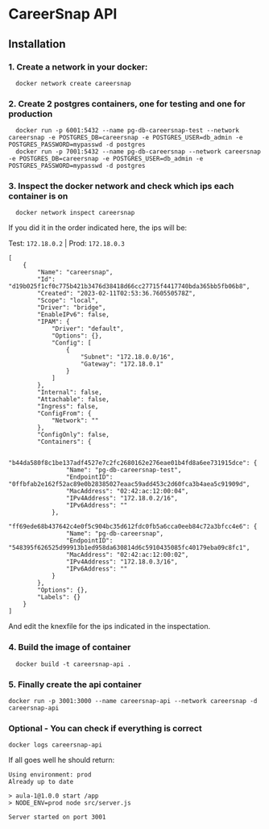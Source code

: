 # CareerSnap API

## Installation

### 1. Create a network in your docker:
```
  docker network create careersnap 
```

### 2. Create 2 postgres containers, one for testing and one for production
```
  docker run -p 6001:5432 --name pg-db-careersnap-test --network careersnap -e POSTGRES_DB=careersnap -e POSTGRES_USER=db_admin -e POSTGRES_PASSWORD=mypasswd -d postgres
  docker run -p 7001:5432 --name pg-db-careersnap --network careersnap -e POSTGRES_DB=careersnap -e POSTGRES_USER=db_admin -e POSTGRES_PASSWORD=mypasswd -d postgres
```

### 3. Inspect the docker network and check which ips each container is on
```
  docker network inspect careersnap
```
If you did it in the order indicated here, the ips will be:

Test: `172.18.0.2` | Prod: `172.18.0.3`

```
[
    {
        "Name": "careersnap",
        "Id": "d19b025f1cf0c775b421b3476d38418d66cc27715f4417740bda365bb5fb06b8",
        "Created": "2023-02-11T02:53:36.760550578Z",
        "Scope": "local",
        "Driver": "bridge",
        "EnableIPv6": false,
        "IPAM": {
            "Driver": "default",
            "Options": {},
            "Config": [
                {
                    "Subnet": "172.18.0.0/16",
                    "Gateway": "172.18.0.1"
                }
            ]
        },
        "Internal": false,
        "Attachable": false,
        "Ingress": false,
        "ConfigFrom": {
            "Network": ""
        },
        "ConfigOnly": false,
        "Containers": {
 
            "b44da580f8c1be137adf4527e7c2fc2680162e276eae01b4fd8a6ee731915dce": {
                "Name": "pg-db-careersnap-test",
                "EndpointID": "0ffbfab2e162f52ac89e0b28385027eaac59add453c2d60fca3b4aea5c91909d",
                "MacAddress": "02:42:ac:12:00:04",
                "IPv4Address": "172.18.0.2/16",
                "IPv6Address": ""
            },
            "ff69ede68b437642c4e0f5c904bc35d612fdc0fb5a6cca0eeb84c72a3bfcc4e6": {
                "Name": "pg-db-careersnap",
                "EndpointID": "548395f626525d99913b1ed958da630814d6c5910435085fc40179eba09c8fc1",
                "MacAddress": "02:42:ac:12:00:02",
                "IPv4Address": "172.18.0.3/16",
                "IPv6Address": ""
            }
        },
        "Options": {},
        "Labels": {}
    }
]
```
And edit the knexfile for the ips indicated in the inspectation.

### 4. Build the image of container
```
  docker build -t careersnap-api .
```

### 5. Finally create the api container
```
docker run -p 3001:3000 --name careersnap-api --network careersnap -d careersnap-api 
```
### Optional - You can check if everything is correct 
```
docker logs careersnap-api
```
If all goes well he should return:
```
Using environment: prod
Already up to date

> aula-1@1.0.0 start /app
> NODE_ENV=prod node src/server.js

Server started on port 3001
```
